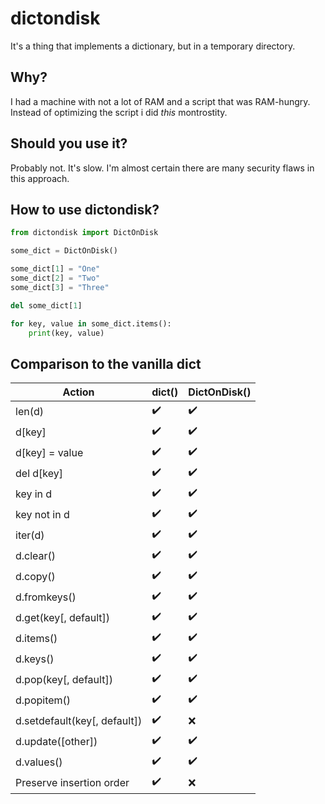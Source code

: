 dictondisk
==========

It's a thing that implements a dictionary, but in a temporary directory.

Why?
---

I had a machine with not a lot of RAM and a script that was RAM-hungry.
Instead of optimizing the script i did _this_ montrostity.

Should you use it?
------------------

Probably not. It's slow. I'm almost certain there are many security flaws in this approach.  

How to use dictondisk?
----------------------

```python
from dictondisk import DictOnDisk

some_dict = DictOnDisk()

some_dict[1] = "One"
some_dict[2] = "Two"
some_dict[3] = "Three"

del some_dict[1]

for key, value in some_dict.items():
    print(key, value)

```

Comparison to the vanilla dict
------------------------------

|            Action            | dict() | DictOnDisk() |
|------------------------------|--------|--------------|
| len(d)                       |   ✔️    |      ✔️       |
| d[key]                       |   ✔️    |      ✔️       |
| d[key] = value               |   ✔️    |      ✔️       |
| del d[key]                   |   ✔️    |      ✔️       |
| key in d                     |   ✔️    |      ✔️       |
| key not in d                 |   ✔️    |      ✔️       |
| iter(d)                      |   ✔️    |      ✔️       |
| d.clear()                    |   ✔️    |      ✔️       |
| d.copy()                     |   ✔️    |      ✔️       |
| d.fromkeys()                 |   ✔️    |      ✔️       |
| d.get(key[, default])        |   ✔️    |      ✔️       |
| d.items()                    |   ✔️    |      ✔️       |
| d.keys()                     |   ✔️    |      ✔️       |
| d.pop(key[, default])        |   ✔️    |      ✔️       |
| d.popitem()                  |   ✔️    |      ✔️       |
| d.setdefault(key[, default]) |   ✔️    |      ❌      |
| d.update([other])            |   ✔️    |      ✔️       |
| d.values()                   |   ✔️    |      ✔️       |
| Preserve insertion order     |   ✔️    |      ❌      |
